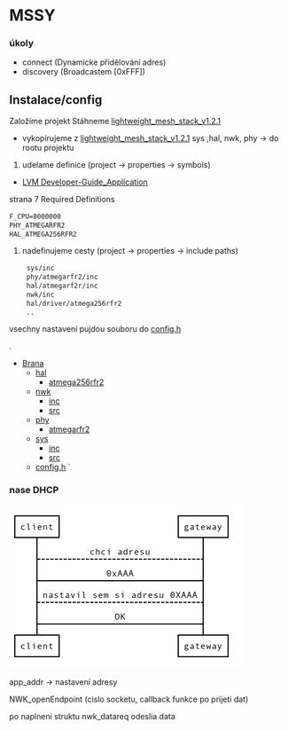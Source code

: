 

# MSSY

### úkoly
- connect (Dynamicke přidělování adres)
- discovery (Broadcastem [0xFFF])


## Instalace/config
Založíme projekt
 Stáhneme [lightweight_mesh_stack_v1.2.1](./podklady/lightweight_mesh_stack_v1.2.1) 

- vykopírujeme z [lightweight_mesh_stack_v1.2.1](./podklady/lightweight_mesh_stack_v1.2.1) 
	sys ,hal, nwk, phy -> do rootu projektu

1. udelame definice (project -> properties -> symbols)
 * [LVM Developer-Guide_Application](./podklady/Atmel-42028-Lightweight-Mesh-Developer-Guide_Application-Note_AVR2130.pdf)

strana 7
Required Definitions

    F_CPU=8000000
    PHY_ATMEGARFR2
    HAL_ATMEGA256RFR2

1. nadefinujeme cesty (project -> properties -> include paths)
	

        sys/inc
	    phy/atmegarfr2/inc
	    hal/atmegarf2r/inc
	    nwk/inc
	    hal/driver/atmega256rfr2
	    ..


vsechny nastaveni pujdou souboru  do [config.h](./Brana/config.h)

.
 * [Brana](./Brana)
   * [hal](./Brana/hal)
     * [atmega256rfr2](./Brana/hal/atmega256rfr2)
   * [nwk](./Brana/nwk)
     * [inc](./Brana/nwk/inc)
     * [src](./Brana/nwk/src)
   * [phy](./Brana/phy)
     * [atmegarfr2](./Brana/phy/atmegarfr2)
   * [sys](./Brana/sys)
     * [inc](./Brana/sys/inc)
     * [src](./Brana/sys/src)
   * [config.h](./Brana/config.h)
`

### nase DHCP

![Alt text](./podklady/diagramy/dhcp.png)


app_addr -> nastavení adresy 


NWK_openEndpoint (cislo socketu, callback funkce po prijeti dat)

po naplneni struktu
nwk_datareq odeslia data

